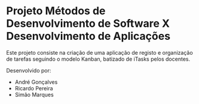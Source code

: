 # Projeto Métodos de Desenvolvimento de Software X Desenvolvimento de Aplicações

Este projeto consiste na criação de uma aplicação de registo e organização de tarefas seguindo o modelo Kanban, batizado de iTasks pelos docentes.

Desenvolvido por:
 - André Gonçalves
 - Ricardo Pereira
 - Simão Marques
